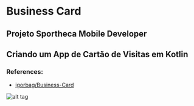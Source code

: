 # Business Card

## Projeto Sportheca Mobile Developer

## Criando um App de Cartão de Visitas em Kotlin


### References:
- [igorbag/Business-Card](https://github.com/igorbag/Business-Card)


![alt tag](https://hermes.digitalinnovation.one/assets/diome/logo.png)
